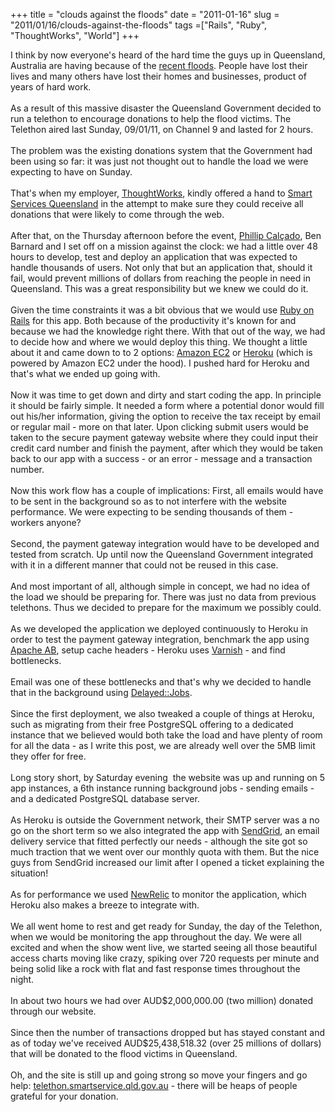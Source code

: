 +++ 
title = "clouds against the floods"
date = "2011-01-16"
slug = "2011/01/16/clouds-against-the-floods"
tags =["Rails", "Ruby", "ThoughtWorks", "World"]
+++

<p>
I think by now everyone's heard of the hard time the guys up in Queensland, Australia are having because of the <a title="Queensland Floods" href="http://www.google.com/search?q=qld+floods" target="_blank">recent floods</a>. People have lost their lives and many others have lost their homes and businesses, product of years of hard work.<br><br>As a result of this massive disaster the Queensland Government decided to run a telethon to encourage donations to help the flood victims. The Telethon aired last Sunday, 09/01/11, on Channel 9 and lasted for 2 hours.<br><br>The problem was the existing donations system that the Government had been using so far: it was just not thought out to handle the load we were expecting to have on Sunday.<br><br>That's when my employer, <a title="ThoughtWorks" href="http://www.thoughtworks.com/" target="_blank">ThoughtWorks</a>, kindly offered a hand to <a href="http://www.qld.gov.au/smartservice/" target="_blank">Smart Services Queensland</a> in the attempt to make sure they could receive all donations that were likely to come through the web.<br><br>After that, on the Thursday afternoon before the event, <a title="Phillip Calçado" href="http://fragmental.tw/" target="_blank">Phillip Calçado</a>, Ben Barnard and I set off on a mission against the clock: we had a little over 48 hours to develop, test and deploy an application that was expected to handle thousands of users. Not only that but an application that, should it fail, would prevent millions of dollars from reaching the people in need in Queensland. This was a great responsibility but we knew we could do it.<br><br>Given the time constraints it was a bit obvious that we would use <a title="Ruby on Rails" href="http://rubyonrails.org/" target="_blank">Ruby on Rails</a> for this app. Both because of the productivity it's known for and because we had the knowledge right there. With that out of the way, we had to decide how and where we would deploy this thing. We thought a little about it and came down to to 2 options: <a title="Amazon EC2" href="http://aws.amazon.com/ec2/">Amazon EC2</a> or <a title="Heroku" href="http://heroku.com/" target="_blank">Heroku</a> (which is powered by Amazon EC2 under the hood). I pushed hard for Heroku and that's what we ended up going with.<br><br>Now it was time to get down and dirty and start coding the app. In principle it should be fairly simple. It needed a form where a potential donor would fill out his/her information, giving the option to receive the tax receipt by email or regular mail - more on that later. Upon clicking submit users would be taken to the secure payment gateway website where they could input their credit card number and finish the payment, after which they would be taken back to our app with a success - or an error - message and a transaction number.<br><br>Now this work flow has a couple of implications: First, all emails would have to be sent in the background so as to not interfere with the website performance. We were expecting to be sending thousands of them - workers anyone?<br><br>Second, the payment gateway integration would have to be developed and tested from scratch. Up until now the Queensland Government integrated with it in a different manner that could not be reused in this case.<br><br>And most important of all, although simple in concept, we had no idea of the load we should be preparing for. There was just no data from previous telethons. Thus we decided to prepare for the maximum we possibly could.<br><br>As we developed the application we deployed continuously to Heroku in order to test the payment gateway integration, benchmark the app using <a title="Apache AB" href="http://httpd.apache.org/docs/2.0/programs/ab.html" target="_blank">Apache AB</a>, setup cache headers - Heroku uses <a title="Varnish" href="http://www.varnish-cache.org/" target="_blank">Varnish</a> - and find bottlenecks.<br><br>Email was one of these bottlenecks and that's why we decided to handle that in the background using <a title="Delayed::Job" href="https://github.com/collectiveidea/delayed_job" target="_blank">Delayed::Jobs</a>.<br><br>Since the first deployment, we also tweaked a couple of things at Heroku, such as migrating from their free PostgreSQL offering to a dedicated instance that we believed would both take the load and have plenty of room for all the data - as I write this post, we are already well over the 5MB limit they offer for free.<br><br>Long story short, by Saturday evening  the website was up and running on 5 app instances, a 6th instance running background jobs - sending emails - and a dedicated PostgreSQL database server.<br><br>As Heroku is outside the Government network, their SMTP server was a no go on the short term so we also integrated the app with <a title="SendGrid" href="http://sendgrid.com/" target="_blank">SendGrid</a>, an email delivery service that fitted perfectly our needs - although the site got so much traction that we went over our monthly quota with them. But the nice guys from SendGrid increased our limit after I opened a ticket explaining the situation!<br><br>As for performance we used <a href="http://newrelic.com/">NewRelic</a> to monitor the application, which Heroku also makes a breeze to integrate with.<br><br>We all went home to rest and get ready for Sunday, the day of the Telethon, when we would be monitoring the app throughout the day. We were all excited and when the show went live, we started seeing all those beautiful access charts moving like crazy, spiking over 720 requests per minute and being solid like a rock with flat and fast response times throughout the night.<br><br>In about two hours we had over AUD$2,000,000.00 (two million) donated through our website.<br><br>Since then the number of transactions dropped but has stayed constant and as of today we've received AUD$25,438,518.32 (over 25 millions of dollars) that will be donated to the flood victims in Queensland.<br><br>Oh, and the site is still up and going strong so move your fingers and go help: <a title="Queensland Floods Telethon" href="http://telethon.smartservice.qld.gov.au/" target="_blank">telethon.smartservice.qld.gov.au</a> - there will be heaps of people grateful for your donation.
</p>

